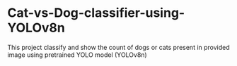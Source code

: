 # Cat-vs-Dog-classifier-using-YOLOv8n
This project classify and show the count of dogs or cats present in provided image using pretrained YOLO model (YOLOv8n)

